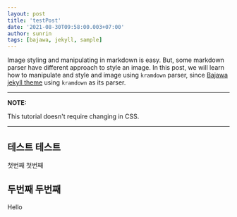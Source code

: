 ```yaml
---
layout: post
title: 'testPost'
date: '2021-08-30T09:58:00.003+07:00'
author: sunrin
tags: [bajawa, jekyll, sample]
---
```


Image styling and manipulating in markdown is easy. But, some markdown parser have different approach to style an image. In this post, we will learn how to manipulate and style and image using `kramdown` parser, since [Bajawa jekyll theme](https://bajawa.ayuwelirang.com) using `kramdown` as its parser.

---
**NOTE:**

This tutorial doesn't require changing in CSS.

---

## 테스트 테스트

첫번째 첫번째




## 두번째 두번째


Hello
